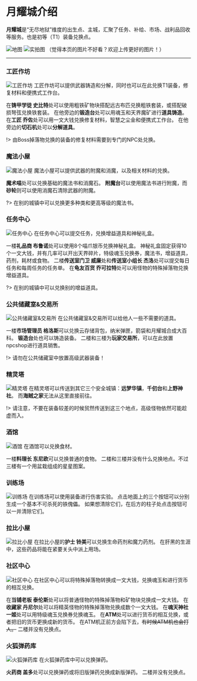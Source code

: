 # 月耀城介绍

**月耀城**是“无尽地狱”维度的出生点、主城，汇聚了任务、补给、市场、战利品回收等服务。也是初等（T1）装备兑换点。

![地图](../../assets/images/inf/lunar-flare/lunar-flare-map.jpg)
![实拍图](../../assets/images/inf/lunar-flare/lunar-flare.jpg)
（觉得本页的图片不好看？欢迎上传更好的图片！）

---
### 工匠作坊

![工匠作坊](../../assets/images/inf/lunar-flare/tinkers-workshop.jpg)
工匠作坊可以提供武器铸造和分解，同时也可以在此兑换T1装备，修复材料和便携式工作台。

在**铸甲学徒 史比特**处可以使用粗铁矿物块搭配远古布匹兑换粗铁套装，或搭配破损弩弦兑换铁套装。
在他旁边的**锻造台**处可以用魂玉和天界魔矿进行**道具铸造**。
在**工匠 乔佐**处可以用一文大钱兑换修复材料，智慧之尘金和便携式工作台。
在他旁边的**切石机**处可以**分解道具**。

!> 由Boss掉落物兑换的装备的修复材料需要到专门的NPC处兑换。

### 魔法小屋

![魔法小屋](../../assets/images/inf/lunar-flare/magic-house.jpg)
魔法小屋可以提供武器的附魔和消魔，以及相关材料的兑换。

**魔术喵**处可以兑换基础的魔法书和消魔石。
**附魔台**可以使用魔法书进行附魔，而**砂轮**则可以使用消魔石清除武器的附魔。

?> 在别的城镇中可以兑换更多种类和更高等级的魔法书。

### 任务中心

![任务中心](../../assets/images/inf/lunar-flare/quest-center.jpg)
在任务中心可以提交任务，兑换增益道具和神秘礼盒。

一楼**礼品商 布鲁诺**处可以使用8个喵爪银币兑换神秘礼盒。
神秘礼盒固定获得10个一文大钱，并有几率可以开出天界碎片，特级魂玉兑换券，魔法书，增益道具，药剂，耗材或食物。
二楼**传送室门卫 威廉**处和**传送室小组长 杰洛**处可以提交每日任务和每周任务的任务单。
在**龟友百货 乔可拉特**处可以用怪物的特殊掉落物兑换增益道具。

?> 在别的城镇中可以兑换别的增益道具。

### 公共储藏室&交易所

![公共储藏室&交易所](../../assets/images/inf/lunar-flare/public-warehouse.jpg)
在公共储藏室&交易所可以给他人一些不需要的道具。

一楼**市场管理员 格洛斯**可以兑换云存储背包，纳米弹匣，箭袋和月耀城合成大百科。
**锻造台**处也可以铸造装备。
二楼和三楼为**玩家交易所**，可以在此放置npcshop进行道具销售。

!> 请勿在公共储藏室中放置高级武器装备！

### 精灵塔

![精灵塔](../../assets/images/inf/lunar-flare/spirit-tower.jpg)
在精灵塔可以传送到其它三个安全城镇：**远梦华镇**，**千仞台**和**上野神社**。
而**海贼之家**无法从这里直接前往。

!> 请注意，不要在装备较差的时候贸然传送到这三个地点，高级怪物依然可能趁虚而入。

### 酒馆

![酒馆](../../assets/images/inf/lunar-flare/tavern.jpg)
在酒馆可以兑换食材。

一楼**料理长 东尼欧**可以兑换普通的食物。
二楼和三楼并没有什么兑换地点。不过三楼有一个用盆栽组成的星星图案。

### 训练场

![训练场](../../assets/images/inf/lunar-flare/training-ground.jpg)
在训练场可以使用装备进行伤害实验。
点击地面上的三个按钮可以分别生成一个基本不可杀死的铁傀儡。
如果想清除它们，在后方的柱子处点击按钮可以一并清除它们。

### 拉比小屋

![拉比小屋](../../assets/images/inf/lunar-flare/rabi-house.jpg)
在拉比小屋的**护士 铃美**可以兑换生命药剂和魔力药剂。
在肝黑的生涯中，这些药品将能在紧要关头中派上用场。

### 社区中心

![社区中心](../../assets/images/inf/lunar-flare/community-center.jpg)
在社区中心可以将特殊掉落物转换成一文大钱，兑换魂玉和进行货币的相互兑换。

在**当铺老板 泰伦斯**处可以将普通怪物的特殊掉落物和矿物块兑换成一文大钱。
在**收藏家 丹尼尔**处可以将精英怪物的特殊掉落物兑换成数个一文大钱。
在**魂天神社 一姬**处可以用特级魂玉兑换券兑换魂玉。
在**ATM**处可以进行货币的相互兑换，或者把旧的货币更换成新的货币。
在ATM机正前方会陷下去，~~有时候ATM机也会打人。~~
二楼并没有兑换点。

### 火狐弹药库

![火狐弹药库](../../assets/images/inf/lunar-flare/firefox-ammunition-deport.jpg)
在火狐弹药库中可以兑换弹药。

**火药商 盖多**处可以兑换弹药或将旧版弹药兑换成新版弹药。
二楼并没有兑换点。
